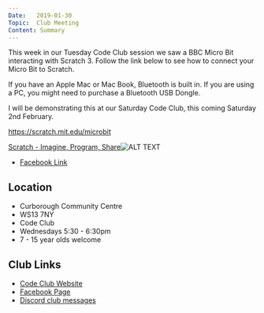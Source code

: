 ```yaml
---
Date:   2019-01-30
Topic:  Club Meeting
Content: Summary
---
```

This week in our Tuesday Code Club session we saw a BBC Micro Bit interacting with Scratch 3. Follow the link below to see how to connect your Micro Bit to Scratch.

If you have an Apple Mac or Mac Book, Bluetooth is built in. If you are using a PC, you might need to purchase a Bluetooth USB Dongle.

I will be demonstrating this at our Saturday Code Club, this coming Saturday 2nd February.

https://scratch.mit.edu/microbit

[Scratch - Imagine, Program, Share](https://l.facebook.com/l.php?u=https%3A%2F%2Fscratch.mit.edu%2Fmicrobit&h=AT0EaK3ofC_RkYH2iBlQJL9dZ8RI0oAup-BIvT0nvDHDfRyS_MMSPz1qmXC86qqzQONb0nacXl2D4xhQ_HhfZKm4p1ydBMfmr8WIWTpe1GNnO7wZqqMmOaUV2Iym3Aaf&s=1)![ALT TEXT](https://external.fbhx6-1.fna.fbcdn.net/emg1/v/t13/5676689767185098694?url=https%3A%2F%2Fscratch.mit.edu%2Fimages%2Fscratch-og.png&fb_obo=1&utld=mit.edu&stp=c0.5000x0.5000f_dst-emg0_p630x630_q75&ccb=13-1&oh=06_AbEXdDK5eg-zFIoDY9cL9bUKoectMWhjk31jbB2SNTiMOw&oe=65288101&_nc_sid=e609ca)

* [Facebook Link](https://www.facebook.com/1481985248595237/posts/1893125030814588/)

## Location

* Curborough Community Centre
* WS13 7NY
* Code Club
* Wednesdays 5:30 - 6:30pm
* 7 - 15 year olds welcome

## Club Links

* [Code Club Website](https://lichfield-code-club.github.io/)
* [Facebook Page](https://www.facebook.com/LichfieldCoders)
* [Discord club messages](https://discord.gg/szz6xGK)
